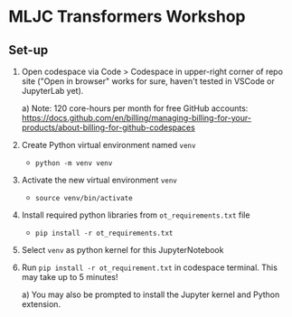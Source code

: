 # MLJC Transformers Workshop

## Set-up

1) Open codespace via Code > Codespace in upper-right corner of repo site ("Open in browser" works for sure, haven't tested in VSCode or JupyterLab yet).

   a) Note: 120 core-hours per month for free GitHub accounts: https://docs.github.com/en/billing/managing-billing-for-your-products/about-billing-for-github-codespaces

2) Create Python virtual environment named `venv`
   - `python -m venv venv`
  
3) Activate the new virtual environment `venv`
   - `source venv/bin/activate`

4) Install required python libraries from `ot_requirements.txt` file
   - `pip install -r ot_requirements.txt`
  
5. Select `venv` as python kernel for this JupyterNotebook

6) Run `pip install -r ot_requirement.txt` in codespace terminal. This may take up to 5 minutes!
   
   a) You may also be prompted to install the Jupyter kernel and Python extension. 
